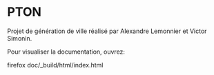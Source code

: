 # PTON

Projet de génération de ville réalisé par Alexandre Lemonnier et Victor Simonin.

Pour visualiser la documentation, ouvrez:

firefox doc/_build/html/index.html